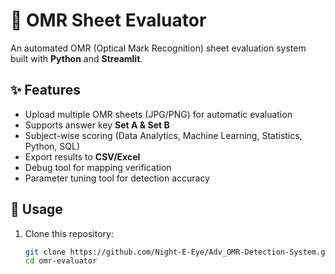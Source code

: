 # 🎯 OMR Sheet Evaluator

An automated OMR (Optical Mark Recognition) sheet evaluation system built with **Python** and **Streamlit**.

## ✨ Features
- Upload multiple OMR sheets (JPG/PNG) for automatic evaluation
- Supports answer key **Set A & Set B**
- Subject-wise scoring (Data Analytics, Machine Learning, Statistics, Python, SQL)
- Export results to **CSV/Excel**
- Debug tool for mapping verification
- Parameter tuning tool for detection accuracy

## 🚀 Usage
1. Clone this repository:
   ```bash
   git clone https://github.com/Night-E-Eye/Adv_OMR-Detection-System.git
   cd omr-evaluator

